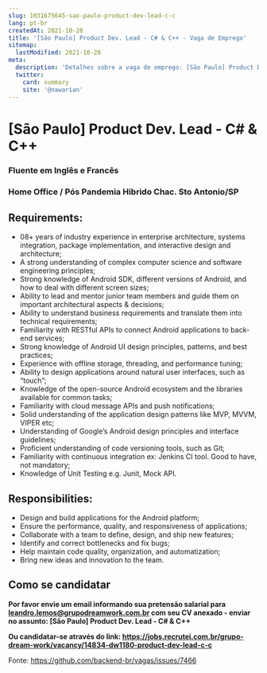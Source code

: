 ```yaml
---
slug: 1031675645-sao-paulo-product-dev-lead-c-c
lang: pt-br
createdAt: 2021-10-20
title: '[São Paulo] Product Dev. Lead - C# & C++ - Vaga de Emprego'
sitemap:
  lastModified: 2021-10-20
meta:
  description: 'Detalhes sobre a vaga de emprego: [São Paulo] Product Dev. Lead - C# & C++'
  twitter:
    card: summary
    site: '@nawarian'
---
```


# [São Paulo] Product Dev. Lead - C# & C++

### Fluente em Inglês e Francês

### Home Office / Pós Pandemia Hibrido Chac. Sto Antonio/SP

## Requirements:

- 08+ years of industry experience in enterprise architecture, systems integration, package implementation, and interactive design and architecture;
- A strong understanding of complex computer science and software engineering principles;
- Strong knowledge of Android SDK, different versions of Android, and how to deal with different screen sizes;
- Ability to lead and mentor junior team members and guide them on important architectural aspects & decisions;
- Ability to understand business requirements and translate them into technical requirements;
- Familiarity with RESTful APIs to connect Android applications to back-end services;
- Strong knowledge of Android UI design principles, patterns, and best practices;
- Experience with offline storage, threading, and performance tuning;
- Ability to design applications around natural user interfaces, such as “touch”;
- Knowledge of the open-source Android ecosystem and the libraries available for common tasks;
- Familiarity with cloud message APIs and push notifications;
- Solid understanding of the application design patterns like MVP, MVVM, VIPER etc;
- Understanding of Google’s Android design principles and interface guidelines;
- Proficient understanding of code versioning tools, such as Git;
- Familiarity with continuous integration ex: Jenkins CI tool. Good to have, not mandatory;
- Knowledge of Unit Testing e.g. Junit, Mock API.

## Responsibilities:

- Design and build applications for the Android platform;
- Ensure the performance, quality, and responsiveness of applications;
- Collaborate with a team to define, design, and ship new features;
- Identify and correct bottlenecks and fix bugs;
- Help maintain code quality, organization, and automatization;
- Bring new ideas and innovation to the team.

## Como se candidatar

**Por favor envie um email informando sua pretensão salarial para leandro.lemos@grupodreamwork.com.br com seu CV anexado - enviar no assunto: [São Paulo] Product Dev. Lead - C# & C++**

**Ou candidatar-se através do link: https://jobs.recrutei.com.br/grupo-dream-work/vacancy/14834-dw1180-product-dev-lead-c-c**

Fonte: https://github.com/backend-br/vagas/issues/7466